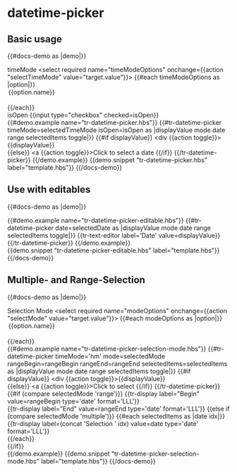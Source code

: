 # datetime-picker

## Basic usage
{{#docs-demo as |demo|}}
    <div class="docu-options-block">
        <div>
            <span>timeMode</span>
            <select required name="timeModeOptions" onchange={{action "selectTimeMode" value="target.value"}}>
              {{#each timeModeOptions as |option|}}        
                <option value={{option.value}}>{{option.name}}</option>      
              {{/each}}
            </select>
        </div>
        <div>
            <span>isOpen</span>
            {{input type="checkbox" checked=isOpen}}
        </div>
    </div>
    <div>
        {{#demo.example name="tr-datetime-picker.hbs"}}
        {{#tr-datetime-picker timeMode=selectedTimeMode isOpen=isOpen as |displayValue mode date range selectedItems toggle|}}
            {{#if displayValue}}
                <div {{action toggle}}>{{displayValue}}</div>
            {{else}}
                <a {{action toggle}}>Click to select a date</a>
            {{/if}}
        {{/tr-datetime-picker}}
        {{/demo.example}}
    </div>
  {{demo.snippet "tr-datetime-picker.hbs" label="template.hbs"}}
{{/docs-demo}}

## Use with editables
{{#docs-demo as |demo|}}
     <div>
        {{#demo.example name="tr-datetime-picker-editable.hbs"}}
        {{#tr-datetime-picker date=selectedDate as |displayValue mode date range selectedItems toggle|}}
            {{tr-text-editor label='Date' value=displayValue}}
        {{/tr-datetime-picker}}
        {{/demo.example}}
     </div>
  {{demo.snippet "tr-datetime-picker-editable.hbs" label="template.hbs"}}
{{/docs-demo}}

## Multiple- and Range-Selection
{{#docs-demo as |demo|}}
     <div class="docu-options-block">
      <div>
        <span>Selection Mode</span>
        <select required name="modeOptions" onchange={{action "selectMode" value="target.value"}}>
          {{#each modeOptions as |option|}}        
            <option value={{option.value}}>{{option.name}}</option>      
          {{/each}}
        </select>
      </div>
    </div>
    <div>
        {{#demo.example name="tr-datetime-picker-selection-mode.hbs"}}
        {{#tr-datetime-picker timeMode='hm' mode=selectedMode rangeBegin=rangeBegin rangeEnd=rangeEnd selectedItems=selectedItems as |displayValue mode date range selectedItems toggle|}}
            {{#if displayValue}}
                <div {{action toggle}}>{{displayValue}}</div>
            {{else}}
                <a {{action toggle}}>Click to select</a>
            {{/if}}
        {{/tr-datetime-picker}}
        <div>
            {{#if (compare selectedMode 'range')}}
                {{tr-display label="Begin" value=rangeBegin type='date' format='LLL'}}<br>
                {{tr-display label="End" value=rangeEnd type='date' format='LLL'}}
            {{else if (compare selectedMode 'multiple')}}
                {{#each selectedItems as |date idx|}}
                    {{tr-display label=(concat 'Selection ' idx) value=date type='date' format='LLL'}}<br>
                {{/each}}            
            {{/if}}
        </div>
        {{/demo.example}}
    </div>
  {{demo.snippet "tr-datetime-picker-selection-mode.hbs" label="template.hbs"}}
{{/docs-demo}}

